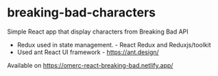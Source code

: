 # breaking-bad-characters
Simple React app that display characters from Breaking Bad API

* Redux used in state management. - React Redux and Reduxjs/toolkit
* Used ant React UI framework - https://ant.design/

Available on https://omerc-react-breaking-bad.netlify.app/
